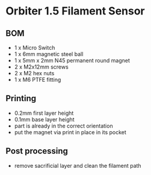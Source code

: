 # Orbiter 1.5 Filament Sensor

## BOM
- 1 x Micro Switch
- 1 x 6mm magnetic steel ball
- 1 x 5mm x 2mm N45 permanent round magnet
- 2 x M2x12mm screws 
- 2 x M2 hex nuts
- 1 x M6 PTFE fitting

## Printing
- 0.2mm first layer height
- 0.1mm base layer height
- part is already in the correct orientation
- put the magnet via print in place in its pocket

## Post processing
- remove sacrificial layer and clean the filament path
